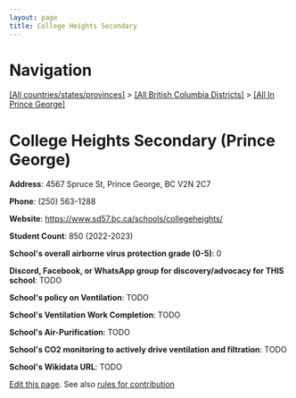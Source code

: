 ```yaml
---
layout: page
title: College Heights Secondary
---
```

# Navigation

[[All countries/states/provinces]](../../..) > [[All British Columbia Districts]](../..) > [[All In Prince George]](..)

# College Heights Secondary (Prince George)

**Address**: 4567 Spruce St, Prince George, BC V2N 2C7

**Phone**: (250) 563-1288

**Website**: <https://www.sd57.bc.ca/schools/collegeheights/>

**Student Count**: 850 (2022-2023)

**School's overall airborne virus protection grade (0-5)**: 0

**Discord, Facebook, or WhatsApp group for discovery/advocacy for THIS school**: TODO

**School's policy on Ventilation**: TODO

**School's Ventilation Work Completion**: TODO

**School's Air-Purification**: TODO

**School's CO2 monitoring to actively drive ventilation and filtration**: TODO

**School's Wikidata URL**: TODO


[Edit this page](https://github.com/ventilate-schools/BC/edit/main/./Prince_George/College_Heights_Secondary.md). See also [rules for contribution](../../../contribution-rules/)